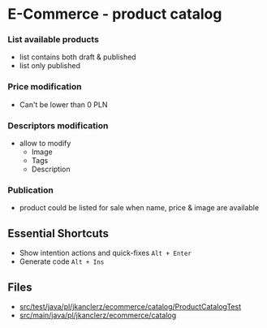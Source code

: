 # E-Commerce - product catalog 

### List available products 
- list contains both draft & published
- list only published

### Price modification
- Can't be lower than 0 PLN

### Descriptors modification
- allow to modify 
  * Image
  * Tags 
  * Description

### Publication
- product could be listed for sale when name, price & image are available


## Essential Shortcuts
* Show intention actions and quick-fixes ``Alt + Enter``
* Generate code ``Alt + Ins``

## Files
* [src/test/java/pl/jkanclerz/ecommerce/catalog/ProductCatalogTest](../src/test/java/pl/dgraczek/ecommerce/catalog/ProductCatalogTest.java)
* [src/main/java/pl/jkanclerz/ecommerce/catalog](../src/test/java/pl/dgraczek/ecommerce/catalog)
